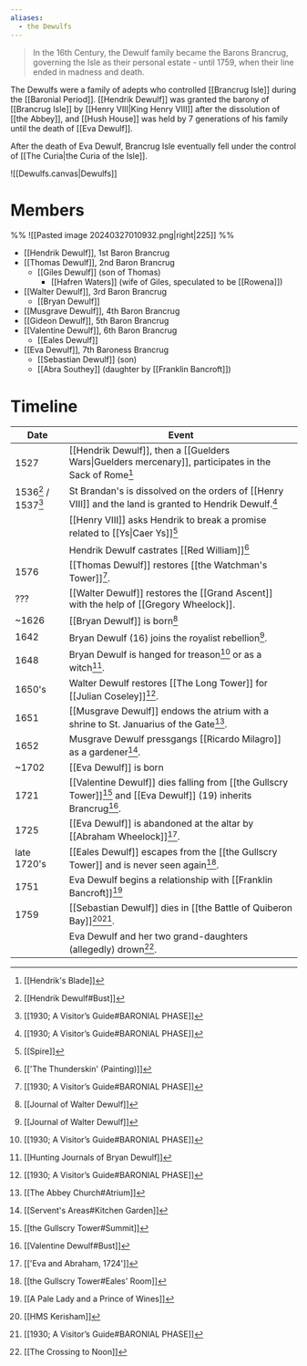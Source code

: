 ```yaml
---
aliases:
  - the Dewulfs
---
```

> In the 16th Century, the Dewulf family became the Barons Brancrug, governing the Isle as their personal estate - until 1759, when their line ended in madness and death.

The Dewulfs were a family of adepts who controlled [[Brancrug Isle]] during the [[Baronial Period]]. [[Hendrik Dewulf]] was granted the barony of [[Brancrug Isle]] by [[Henry VIII|King Henry VIII]] after the dissolution of [[the Abbey]], and [[Hush House]] was held by 7 generations of his family until the death of [[Eva Dewulf]].

After the death of Eva Dewulf, Brancrug Isle eventually fell under the control of [[The Curia|the Curia of the Isle]].

![[Dewulfs.canvas|Dewulfs]]
# Members
%% ![[Pasted image 20240327010932.png|right|225]] %%
- [[Hendrik Dewulf]], 1st Baron Brancrug
- [[Thomas Dewulf]], 2nd Baron Brancrug
	- [[Giles Dewulf]] (son of Thomas)
		- [[Hafren Waters]] (wife of Giles, speculated to be [[Rowena]])
- [[Walter Dewulf]], 3rd Baron Brancrug
	- [[Bryan Dewulf]] 
- [[Musgrave Dewulf]], 4th Baron Brancrug
- [[Gideon Dewulf]], 5th Baron Brancrug
- [[Valentine Dewulf]], 6th Baron Brancrug
	- [[Eales Dewulf]]
- [[Eva Dewulf]], 7th Baroness Brancrug
	- [[Sebastian Dewulf]] (son)
	- [[Abra Southey]] (daughter by [[Franklin Bancroft]])


# Timeline

| Date                | Event                                                                                                              |
| ------------------- | ------------------------------------------------------------------------------------------------------------------ |
| 1527                | [[Hendrik Dewulf]], then a [[Guelders Wars\|Guelders mercenary]], participates in the Sack of Rome[^2]             |
| 1536[^4] / 1537[^3] | St Brandan's is dissolved on the orders of [[Henry VIII]] and the land is granted to Hendrik Dewulf.[^3]           |
|                     | [[Henry VIII]] asks Hendrik to break a promise related to [[Ys\|Caer Ys]][^13]                                     |
|                     | Hendrik Dewulf castrates [[Red William]][^7]                                                                       |
| 1576                | [[Thomas Dewulf]] restores [[the Watchman's Tower]][^3].                                                           |
| ???                 | [[Walter Dewulf]] restores the [[Grand Ascent]] with the help of [[Gregory Wheelock]].                             |
| ~1626               | [[Bryan Dewulf]] is born[^6]                                                                                       |
| 1642                | Bryan Dewulf (16) joins the royalist rebellion[^6].                                                                |
| 1648                | Bryan Dewulf is hanged for treason[^3] or as a witch[^8].                                                          |
| 1650's              | Walter Dewulf restores [[The Long Tower]] for [[Julian Coseley]][^3].                                              |
| 1651                | [[Musgrave Dewulf]] endows the atrium with a shrine to St. Januarius of the Gate[^1].                              |
| 1652                | Musgrave Dewulf pressgangs [[Ricardo Milagro]] as a gardener[^9].                                                  |
| ~1702               | [[Eva Dewulf]] is born                                                                                             |
| 1721                | [[Valentine Dewulf]] dies falling from [[the Gullscry Tower]][^10] and [[Eva Dewulf]] (19) inherits Brancrug[^12]. |
| 1725                | [[Eva Dewulf]] is abandoned at the altar by [[Abraham Wheelock]][^5].                                              |
| late 1720's         | [[Eales Dewulf]] escapes from the [[the Gullscry Tower]] and is never seen again[^11].                             |
| 1751                | Eva Dewulf begins a relationship with [[Franklin Bancroft]][^15]                                                   |
| 1759                | [[Sebastian Dewulf]] dies in [[the Battle of Quiberon Bay]][^14][^3].                                              |
|                     | Eva Dewulf and her two grand-daughters (allegedly) drown[^16].                                                     |
[^1]: [[The Abbey Church#Atrium]]
[^2]: [[Hendrik's Blade]]
[^3]: [[1930; A Visitor’s Guide#BARONIAL PHASE]]
[^4]: [[Hendrik Dewulf#Bust]]
[^5]: [['Eva and Abraham, 1724']]
[^6]: [[Journal of Walter Dewulf]]
[^7]: [['The Thunderskin' (Painting)]]
[^8]: [[Hunting Journals of Bryan Dewulf]]
[^9]: [[Servent's Areas#Kitchen Garden]]
[^10]: [[the Gullscry Tower#Summit]]
[^11]: [[the Gullscry Tower#Eales' Room]]
[^12]: [[Valentine Dewulf#Bust]]
[^13]: [[Spire]]
[^14]: [[HMS Kerisham]]
[^15]: [[A Pale Lady and a Prince of Wines]]
[^16]: [[The Crossing to Noon]]